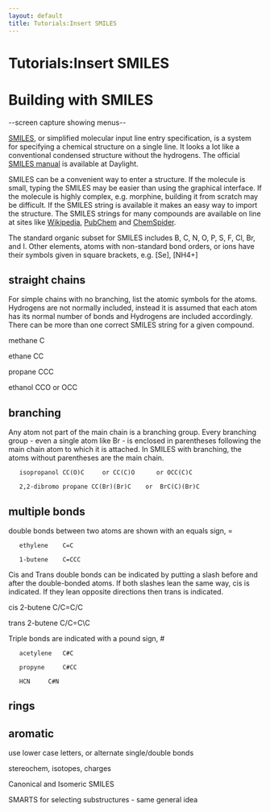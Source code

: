 ```yaml
---
layout: default
title: Tutorials:Insert SMILES
---
```


# Tutorials:Insert SMILES

Building with SMILES
====================

--screen capture showing menus--

[SMILES](http://en.wikipedia.org/wiki/SMILES), or simplified molecular input line entry specification, is a system for specifying a chemical structure on a single line. It looks a lot like a conventional condensed structure without the hydrogens. The official [SMILES manual](http://www.daylight.com/dayhtml/doc/theory/theory.smiles.html) is available at Daylight.

SMILES can be a convenient way to enter a structure. If the molecule is small, typing the SMILES may be easier than using the graphical interface. If the molecule is highly complex, e.g. morphine, building it from scratch may be difficult. If the SMILES string is available it makes an easy way to import the structure. The SMILES strings for many compounds are available on line at sites like [Wikipedia](http://en.wikipedia.org/wiki/Main_Page), [PubChem](http://pubchem.ncbi.nlm.nih.gov/) and [ChemSpider](http://www.chemspider.com/SimpleSearch.aspx).

The standard organic subset for SMILES includes B, C, N, O, P, S, F, Cl, Br, and I. Other elements, atoms with non-standard bond orders, or ions have their symbols given in square brackets, e.g. [Se], [NH4+]

straight chains
---------------

For simple chains with no branching, list the atomic symbols for the atoms. Hydrogens are not normally included, instead it is assumed that each atom has its normal number of bonds and Hydrogens are included accordingly. There can be more than one correct SMILES string for a given compound.

methane C

ethane CC

propane CCC

ethanol CCO or OCC

branching
---------

Any atom not part of the main chain is a branching group. Every branching group - even a single atom like Br - is enclosed in parentheses following the main chain atom to which it is attached. In SMILES with branching, the atoms without parentheses are the main chain.

`   isopropanol CC(O)C     or CC(C)O      or OCC(C)C`

`   2,2-dibromo propane CC(Br)(Br)C    or  BrC(C)(Br)C`

multiple bonds
--------------

double bonds between two atoms are shown with an equals sign, =

`   ethylene    C=C`

`   1-butene    C=CCC`

Cis and Trans double bonds can be indicated by putting a slash before and after the double-bonded atoms. If both slashes lean the same way, cis is indicated. If they lean opposite directions then trans is indicated.

cis 2-butene C/C=C/C

trans 2-butene C/C=C\\C

Triple bonds are indicated with a pound sign, \#

`   acetylene   C#C`

`   propyne     C#CC`

`   HCN     C#N`

rings
-----

aromatic
--------

use lower case letters, or alternate single/double bonds

stereochem, isotopes, charges

Canonical and Isomeric SMILES

SMARTS for selecting substructures - same general idea

